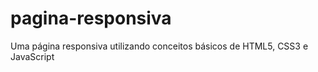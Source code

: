 # pagina-responsiva
 Uma página responsiva utilizando conceitos básicos de HTML5, CSS3 e JavaScript
